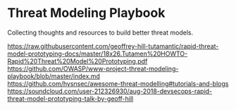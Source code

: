 # Threat Modeling Playbook
Collecting thoughts and resources to build better threat models.

https://raw.githubusercontent.com/geoffrey-hill-tutamantic/rapid-threat-model-prototyping-docs/master/18x26.Tutamen%20HOWTO-Rapid%20Threat%20Model%20Prototyping.pdf  
https://github.com/OWASP/www-project-threat-modeling-playbook/blob/master/index.md  
https://github.com/hysnsec/awesome-threat-modelling#tutorials-and-blogs  
https://soundcloud.com/user-212326930/aug-2018-devsecops-rapid-threat-model-prototyping-talk-by-geoff-hill  
